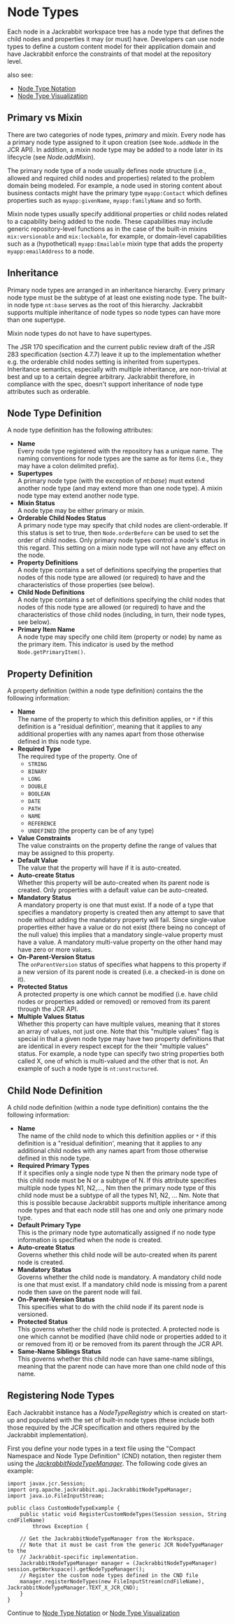 <!--
   Licensed to the Apache Software Foundation (ASF) under one or more
   contributor license agreements.  See the NOTICE file distributed with
   this work for additional information regarding copyright ownership.
   The ASF licenses this file to You under the Apache License, Version 2.0
   (the "License"); you may not use this file except in compliance with
   the License.  You may obtain a copy of the License at

       http://www.apache.org/licenses/LICENSE-2.0

   Unless required by applicable law or agreed to in writing, software
   distributed under the License is distributed on an "AS IS" BASIS,
   WITHOUT WARRANTIES OR CONDITIONS OF ANY KIND, either express or implied.
   See the License for the specific language governing permissions and
   limitations under the License.
-->

Node Types
==========
Each node in a Jackrabbit workspace tree has a node type that defines the
child nodes and properties it may (or must) have. Developers can use node
types to define a custom content model for their application domain and
have Jackrabbit enforce the constraints of that model at the repository
level.

also see:

* [Node Type Notation](node-type-notation.html) 
* [Node Type Visualization](node-type-visualization.html)


Primary vs Mixin
----------------
There are two categories of node types, *primary* and *mixin*. Every node
has a primary node type assigned to it upon creation (see `Node.addNode`
in the JCR API). In addition, a mixin node type may be added to a node
later in its lifecycle (see *Node.addMixin*).

The primary node type of a node usually defines node structure (i.e.,
allowed and required child nodes and properties) related to the problem
domain being modeled. For example, a node used in storing content about
business contacts might have the primary type `myapp:Contact` which
defines properties such as `myapp:givenName`, `myapp:familyName` and so
forth.

Mixin node types usually specify additional properties or child nodes
related to a capability being added to the node. These capabilities may
include generic repository-level functions as in the case of the built-in
mixins `mix:versionable` and `mix:lockable`, for example, or
domain-level capabilities such as a (hypothetical) `myapp:Emailable`
mixin type that adds the property `myapp:emailAddress` to a node.


Inheritance
-----------
Primary node types are arranged in an inheritance hierarchy. Every primary
node type must be the subtype of at least one existing node type. The
built-in node type `nt:base` serves as the root of this hierarchy.
Jackrabbit supports multiple inheritance of node types so node types can
have more than one supertype.

Mixin node types do not have to have supertypes.

The JSR 170 specification and the current public review draft of the JSR
283 specification (section 4.7.7) leave it up to the implementation whether
e.g. the orderable child nodes setting is inherited from supertypes.
Inheritance semantics, especially with multiple inheritance, are
non-trivial at best and up to a certain degree arbitrary. Jackrabbit
therefore, in compliance with the spec, doesn't support inheritance of node
type attributes such as orderable.


Node Type Definition
--------------------
A node type definition has the following attributes:

* **Name**   
    Every node type registered with the repository has a unique name.
    The naming conventions for node types are the same as
    for items (i.e., they may have a colon delimited prefix).
* **Supertypes**  
    A primary node type (with the exception of *nt:base*) must
    extend another node type (and may extend more than one node type). A mixin
    node type may extend another node type.
* **Mixin Status**  
    A node type may be either primary or mixin.
* **Orderable Child Nodes Status**   
    A primary node type may specify that child
    nodes are client-orderable. If this status is set to true, then
    `Node.orderBefore` can be used to set the order of child nodes. Only
    primary node types control a node's status in this regard. This setting on
    a mixin node type will not have any effect on the node.
* **Property Definitions**  
    A node type contains a set of definitions
    specifying the properties that nodes of this node type are allowed (or
    required) to have and the characteristics of those properties (see below).
* **Child Node Definitions**  
    A node type contains a set of definitions
    specifying the child nodes that nodes of this node type are allowed (or
    required) to have and the characteristics of those child nodes (including,
    in turn, their node types, see below).
* **Primary Item Name**  
    A node type may specify one child item (property or
    node) by name as the primary item. This indicator is used by the method
    `Node.getPrimaryItem()`.


Property Definition
-------------------
A property definition (within a node type definition) contains the the
following information:

* **Name**   
    The name of the property to which this definition applies, or `*` if this definition is a "residual
    definition', meaning that it applies to any additional properties with any
    names apart from those otherwise defined in this node type.
* **Required Type**   
    The required type of the property. One of
    * `STRING`
    * `BINARY`
    * `LONG`
    * `DOUBLE`
    * `BOOLEAN`
    * `DATE`
    * `PATH`
    * `NAME`
    * `REFERENCE`
    * `UNDEFINED` (the property can be of any type)
* **Value Constraints**  
    The value constraints on the property define the
    range of values that may be assigned to this property.
* **Default Value**  
    The value that the property will have if it is auto-created.
* **Auto-create Status**  
    Whether this property will be auto-created when its
    parent node is created. Only properties with a default value can be
    auto-created.
* **Mandatory Status**  
    A mandatory property is one that must exist. If a node
    of a type that specifies a mandatory property is
    created then any attempt to save that node without adding the mandatory
    property will fail. Since single-value properties either have a value or do
    not exist (there being no concept of the null value) this implies that a
    mandatory single-value property must have a value. A mandatory multi-value
    property on the other hand may have zero or more values.
* **On-Parent-Version Status**  
    The `onParentVersion` status of specifies what happens to this property if a
    new version of its parent node is created (i.e. a checked-in is done on it).
* **Protected Status**  
    A protected property is one which cannot be modified
    (i.e. have child nodes or properties added or removed) or removed from its
    parent through the JCR API.
* **Multiple Values Status**  
    Whether this property can have multiple values,
    meaning that it stores an array of values, not just one. Note that this
    "multiple values" flag is special in that a given node type may have two
    property definitions that are identical in every respect except for the
    their "multiple values" status. For example, a node type can specify two
    string properties both called X, one of which is multi-valued and the other
    that is not. An example of such a node type is `nt:unstructured`.


Child Node Definition
---------------------
A child node definition (within a node type definition) contains the the
following information:

* **Name**  
    The name of the child node to which this definition applies or `*` if this 
    definition is a "residual definition', meaning that it applies to any 
    additional child nodes with any names apart from those otherwise defined in this node type.
* **Required Primary Types**  
    If it specifies only a single node type N then
    the primary node type of this child node must be N or a subtype of N. If
    this attribute specifies multiple node types N1, N2,..., Nm then the
    primary node type of this child node must be a subtype of all the types N1,
    N2, ... Nm. Note that this			   is possible because
    Jackrabbit supports multiple inheritance among node types and that each
    node still has one and only one primary node type.
* **Default Primary Type**  
    This is the primary node type automatically
    assigned if no node type information is specified when the node is created.
* **Auto-create Status**  
    Governs whether this child node will be auto-created when its parent node is created.
* **Mandatory Status**  
    Governs whether the child node is mandatory. A
    mandatory child node is one that must exist. If a mandatory child node is
    missing from a parent node then save on the parent node will fail.
* **On-Parent-Version Status**  
    This specifies what to do with the child node if its parent node is versioned.
* **Protected Status**  
    This governs whether the child node is protected. A
    protected node is one which cannot be modified (have child node or
    properties added to it or removed from it) or be removed from its parent through the JCR API.
* **Same-Name Siblings Status**  
    This governs whether this child node can have
    same-name siblings, meaning that the parent node can have more than one
    child node of this name.


Registering Node Types
----------------------
Each Jackrabbit instance has a *NodeTypeRegistry* which is created on
start-up and populated with the set of built-in node types (these include
both those required by the JCR specification and others required by the
Jackrabbit implementation).

First you define your node types in a text file using the "Compact
Namespace and Node Type Definition" (CND) notation, then register them
using the  [*JackrabbitNodeTypeManager*](http://jackrabbit.apache.org/api/1.5/org/apache/jackrabbit/api/JackrabbitNodeTypeManager.html).
The following code gives an example:

    import javax.jcr.Session;
    import org.apache.jackrabbit.api.JackrabbitNodeTypeManager;
    import java.io.FileInputStream;
    
    public class CustomNodeTypeExample {
        public static void RegisterCustomNodeTypes(Session session, String cndFileName)
    		throws Exception {
    
    	// Get the JackrabbitNodeTypeManager from the Workspace.
    	// Note that it must be cast from the generic JCR NodeTypeManager to the
    	// Jackrabbit-specific implementation.
    	JackrabbitNodeTypeManager manager = (JackrabbitNodeTypeManager) session.getWorkspace().getNodeTypeManager();
    	// Register the custom node types defined in the CND file
    	manager.registerNodeTypes(new FileInputStream(cndFileName), JackrabbitNodeTypeManager.TEXT_X_JCR_CND);
        }
    }


Continue to [Node Type Notation](node-type-notation.html) or [Node Type Visualization](node-type-visualization.html)
